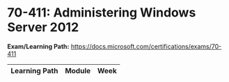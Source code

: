 # 70-411: Administering Windows Server 2012

**Exam/Learning Path:** https://docs.microsoft.com/certifications/exams/70-411

| **Learning Path** | **Module** | **Week** |
|-|-|-|
